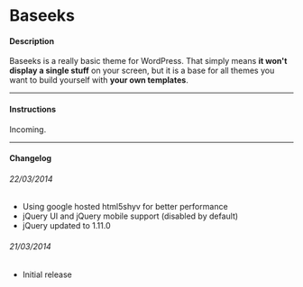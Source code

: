 Baseeks
=======

#### Description

Baseeks is a really basic theme for WordPress. That simply means **it won't display a single stuff** on your screen, but it is a base for all themes you want to build yourself with **your own templates**.

---

#### Instructions

Incoming.

---

#### Changelog

###### 22/03/2014

* Using google hosted html5shyv for better performance
* jQuery UI and jQuery mobile support (disabled by default)
* jQuery updated to 1.11.0

###### 21/03/2014

* Initial release
